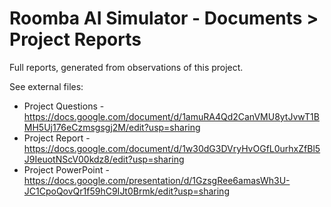 # Roomba AI Simulator - Documents > Project Reports


Full reports, generated from observations of this project.

See external files:
* Project Questions - <https://docs.google.com/document/d/1amuRA4Qd2CanVMU8ytJvwT1BMH5Uj176eCzmsgsgj2M/edit?usp=sharing>
* Project Report - <https://docs.google.com/document/d/1w30dG3DVryHvOGfL0urhxZfBl5J9IeuotNScV00kdz8/edit?usp=sharing>
* Project PowerPoint - <https://docs.google.com/presentation/d/1GzsgRee6amasWh3U-JC1CpoQovQr1f59hC9IJt0Brmk/edit?usp=sharing>
